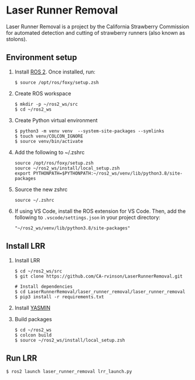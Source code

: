 # Laser Runner Removal

Laser Runner Removal is a project by the California Strawberry Commission for automated detection and cutting of strawberry runners (also known as stolons).

## Environment setup

1.  Install [ROS 2](https://docs.ros.org/en/foxy/Installation/Ubuntu-Install-Debians.html). Once installed, run:

        $ source /opt/ros/foxy/setup.zsh

2.  Create ROS workspace

        $ mkdir -p ~/ros2_ws/src
        $ cd ~/ros2_ws

3.  Create Python virtual environment

        $ python3 -m venv venv  --system-site-packages --symlinks
        $ touch venv/COLCON_IGNORE
        $ source venv/bin/activate

4.  Add the following to ~/.zshrc

        source /opt/ros/foxy/setup.zsh
        source ~/ros2_ws/install/local_setup.zsh
        export PYTHONPATH=$PYTHONPATH:~/ros2_ws/venv/lib/python3.8/site-packages

5.  Source the new zshrc

        source ~/.zshrc

6.  If using VS Code, install the ROS extension for VS Code. Then, add the following to `.vscode/settings.json` in your project directory:

        "~/ros2_ws/venv/lib/python3.8/site-packages"

## Install LRR

1.  Install LRR

        $ cd ~/ros2_ws/src
        $ git clone https://github.com/CA-rvinson/LaserRunnerRemoval.git

        # Install dependencies
        $ cd LaserRunnerRemoval/laser_runner_removal/laser_runner_removal
        $ pip3 install -r requirements.txt

2.  Install [YASMIN](https://github.com/uleroboticsgroup/yasmin#installation)

3.  Build packages

        $ cd ~/ros2_ws
        $ colcon build
        $ source ~/ros2_ws/install/local_setup.zsh

## Run LRR

    $ ros2 launch laser_runner_removal lrr_launch.py
